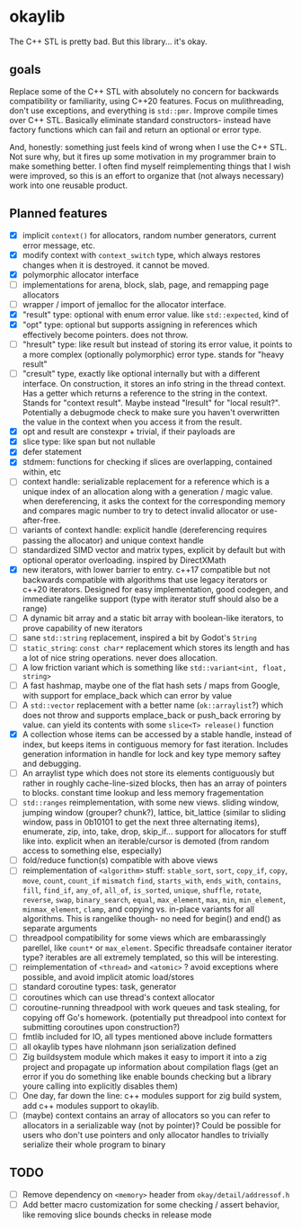 # okaylib

The C++ STL is pretty bad. But this library... it's okay.

## goals

Replace some of the C++ STL with absolutely no concern for backwards
compatibility or familiarity, using C++20 features. Focus on mulithreading,
don't use exceptions, and everything is `std::pmr`. Improve compile times over
C++ STL. Basically eliminate standard constructors- instead have factory
functions which can fail and return an optional or error type.

And, honestly: something just feels kind of wrong when I use the C++ STL. Not sure
why, but it fires up some motivation in my programmer brain to make something better.
I often find myself reimplementing things that I wish were improved, so this is
an effort to organize that (not always necessary) work into one reusable product.

## Planned features

- [x] implicit `context()` for allocators, random number generators, current error
      message, etc.
- [x] modify context with `context_switch` type, which always restores changes when
      it is destroyed. it cannot be moved.
- [x] polymorphic allocator interface
- [ ] implementations for arena, block, slab, page, and remapping page allocators
- [ ] wrapper / import of jemalloc for the allocator interface.
- [x] "result" type: optional with enum error value. like `std::expected`, kind of
- [x] "opt" type: optional but supports assigning in references which effectively
      become pointers. does not throw.
- [ ] "hresult" type: like result but instead of storing its error value, it points
      to a more complex (optionally polymorphic) error type. stands for "heavy
      result"
- [ ] "cresult" type, exactly like optional internally but with a different interface.
      On construction, it stores an info string in the thread context. Has a getter
      which returns a reference to the string in the context. Stands for "context
      result". Maybe instead "lresult" for "local result?". Potentially a debugmode
      check to make sure you haven't overwritten the value in the context when you
      access it from the result.
- [x] opt and result are constexpr + trivial, if their payloads are
- [x] slice type: like span but not nullable
- [x] defer statement
- [x] stdmem: functions for checking if slices are overlapping, contained
      within, etc
- [ ] context handle: serializable replacement for a reference which is a unique
      index of an allocation along with a generation / magic value. when dereferencing,
      it asks the context for the corresponding memory and compares magic number
      to try to detect invalid allocator or use-after-free.
- [ ] variants of context handle: explicit handle (dereferencing requires passing
      the allocator) and unique context handle
- [ ] standardized SIMD vector and matrix types, explicit by default but with
      optional operator overloading. inspired by DirectXMath
- [x] new iterators, with lower barrier to entry. c++17 compatible but not backwards
      compatible with algorithms that use legacy iterators or c++20 iterators. Designed
      for easy implementation, good codegen, and immediate rangelike support (type
      with iterator stuff should also be a range)
- [ ] A dynamic bit array and a static bit array with boolean-like iterators, to
      prove capability of new iterators
- [ ] sane `std::string` replacement, inspired a bit by Godot's `String`
- [ ] `static_string`: `const char*` replacement which stores its length and has
      a lot of nice string operations. never does allocation.
- [ ] A low friction variant which is something like `std::variant<int, float, string>`
- [ ] A fast hashmap, maybe one of the flat hash sets / maps from Google, with
      support for emplace_back which can error by value
- [ ] A `std::vector` replacement with a better name (`ok::arraylist`?) which
      does not throw and supports emplace_back or push_back erroring by value. can
      yield its contents with some `slice<T> release()` function
- [x] A collection whose items can be accessed by a stable handle, instead of
      index, but keeps items in contiguous memory for fast iteration. Includes
      generation information in handle for lock and key type memory saftey and
      debugging.
- [ ] An arraylist type which does not store its elements contiguously but rather
      in roughly cache-line-sized blocks, then has an array of pointers to blocks.
      constant time lookup and less memory fragementation
- [ ] `std::ranges` reimplementation, with some new views. sliding window,
      jumping window (grouper? chunk?), lattice, bit_lattice (similar to sliding
      window, pass in 0b10101 to get the next three alternating items),
      enumerate, zip, into, take, drop, skip_if... support for allocators for
      stuff like into. explicit when an iterable/cursor is demoted (from random
      access to something else, especially)
- [ ] fold/reduce function(s) compatible with above views
- [ ] reimplementation of `<algorithm>` stuff: `stable_sort`, `sort`, `copy_if`,
      `copy`, `move`, `count`, `count_if` `mismatch` `find`, `starts_with`, `ends_with`,
      `contains`, `fill`, `find_if`, `any_of`, `all_of`, `is_sorted`, `unique`, `shuffle`,
      `rotate`, `reverse`, `swap`, `binary_search`, `equal`, `max_element`, `max`,
      `min`, `min_element`, `minmax_element`, `clamp`, and copying vs. in-place
      variants for all algorithms. This is rangelike though- no need for
      begin() and end() as separate arguments
- [ ] threadpool compatibility for some views which are embarassingly parellel,
      like `count*` or `max_element`. Specific threadsafe container iterator type?
      iterables are all extremely templated, so this will be interesting.
- [ ] reimplementation of `<thread>` and `<atomic>` ? avoid exceptions where
      possible, and avoid implicit atomic load/stores
- [ ] standard coroutine types: task, generator
- [ ] coroutines which can use thread's context allocator
- [ ] coroutine-running threadpool with work queues and task stealing, for
      copying off Go's homework. (potentially put threadpool into context for
      submitting coroutines upon construction?)
- [ ] fmtlib included for IO, all types mentioned above include formatters
- [ ] all okaylib types have nlohmann json serialization defined
- [ ] Zig buildsystem module which makes it easy to import it into a zig project
      and propagate up information about compilation flags (get an error if you
      do something like enable bounds checking but a library youre calling into
      explicitly disables them)
- [ ] One day, far down the line: c++ modules support for zig build system, add
      c++ modules support to okaylib.
- [ ] (maybe) context contains an array of allocators so you can refer to allocators
      in a serializable way (not by pointer)? Could be possible for users who
      don't use pointers and only allocator handles to trivially serialize their
      whole program to binary

## TODO

- [ ] Remove dependency on `<memory>` header from `okay/detail/addressof.h`
- [ ] Add better macro customization for some checking / assert behavior, like
      removing slice bounds checks in release mode
